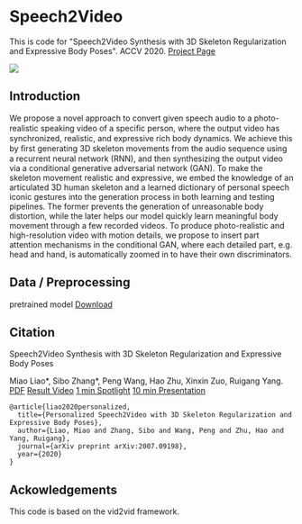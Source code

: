 # Speech2Video
This is code for "Speech2Video Synthesis with 3D Skeleton Regularization and Expressive Body Poses". ACCV 2020. [Project Page](https://sites.google.com/view/sibozhang/speech2video) 

![](./[ACCV_2020]_Speech2Video_Synthesis_with_3D_Skeleton_Regularization_and_Expressive_Body_Poses_--_Demo.gif)

## Introduction
We propose a novel approach to convert given speech audio to a photo-realistic speaking video of a speciﬁc person, where the output video has synchronized, realistic, and expressive rich body dynamics. We achieve this by ﬁrst generating 3D skeleton movements from the audio sequence using a recurrent neural network (RNN), and then synthesizing the output video via a conditional generative adversarial network (GAN). To make the skeleton movement realistic and expressive, we embed the knowledge of an articulated 3D human skeleton and a learned dictionary of personal speech iconic gestures into the generation process in both learning and testing pipelines. The former prevents the generation of unreasonable body distortion, while the later helps our model quickly learn meaningful body movement through a few recorded videos. To produce photo-realistic and high-resolution video with motion details, we propose to insert part attention mechanisms in the conditional GAN, where each detailed part, e.g. head and hand, is automatically zoomed in to have their own discriminators. 

## Data / Preprocessing
pretrained model [Download](https://www.dropbox.com/sh/76gftdu15t6n9zx/AACavISLOgk445ktyyjrfeELa?dl=0)

## Citation
Speech2Video Synthesis with 3D Skeleton Regularization and Expressive Body Poses

Miao Liao*, Sibo Zhang*, Peng Wang, Hao Zhu, Xinxin Zuo, Ruigang Yang. [PDF](https://arxiv.org/pdf/2007.09198.pdf) [Result Video](https://youtu.be/MUlRtgbGeUs)
[1 min Spotlight](https://youtu.be/04oqf7kDzXo) [10 min Presentation](https://youtu.be/E8Dvef0Z4sw)
```
@article{liao2020personalized,
  title={Personalized Speech2Video with 3D Skeleton Regularization and Expressive Body Poses},
  author={Liao, Miao and Zhang, Sibo and Wang, Peng and Zhu, Hao and Yang, Ruigang},
  journal={arXiv preprint arXiv:2007.09198},
  year={2020}
}
```
## Ackowledgements
This code is based on the vid2vid framework.



